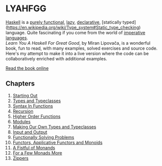 # LYAHFGG
[Haskell](https://www.haskell.org) is a [purely functional](https://en.wikipedia.org/wiki/Purely_functional_programming), [lazy](https://en.wikipedia.org/wiki/Lazy_evaluation), [declarative](https://en.wikipedia.org/wiki/Declarative_programming), [statically typed] (https://en.wikipedia.org/wiki/Type_system#Static_type_checking) language. Quite fascinating if you come from the world of [imperative languages](https://en.wikipedia.org/wiki/Imperative_programming).</br>
_Learn You A Haskell For Great Good_, by Miran Lipovača, is a wonderful book, fun to read, with many examples, solved exercises and source code.</br>
Here's my attempt to make it into a live version where the code can be collaboratively enriched with additional examples.

[Read the book online](http://learnyouahaskell.com/chapters)

## Chapters
1. [Starting Out](files/01_starting-out.md)
2. [Types and Typeclasses](files/02_types-and-typeclasses.md)
3. [Syntax In Functions](files/03_syntax-in-functions.md)
4. [Recursion](files/04_recursion.md)
5. [Higher Order Functions](files/05_higher-order-functions.md)
6. [Modules](files/06_modules.md)
7. [Making Our Own Types and Typeclasses](files/07_making-our-own-types-and-typeclasses.md)
8. [Input and Output](files/08_input-and-output.md)
9. [Functionally Solving Problems](files/09_functionally-solving-problems.md)
10. [Functors, Applicative Functors and Monoids](files/10_functors-applicative-functors-and-monoids.md)
11. [A Fistful of Monands](files/11_a-fistful-of-monads.md)
12. [For a Few Monads More](files/12_for-a-few-monads-more.md)
13. [Zippers](files/13_zippers.md)

